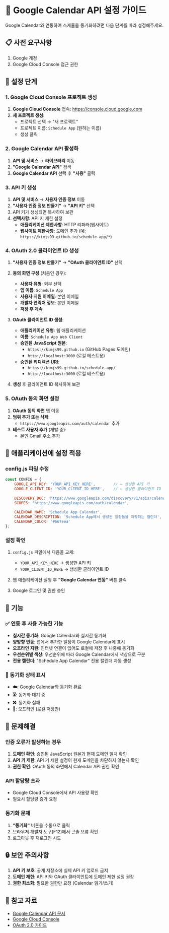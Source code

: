 # 🔧 Google Calendar API 설정 가이드

Google Calendar와 연동하여 스케줄을 동기화하려면 다음 단계를 따라 설정해주세요.

## 📋 사전 요구사항

1. Google 계정
2. Google Cloud Console 접근 권한

## 🚀 설정 단계

### 1. Google Cloud Console 프로젝트 생성

1. **Google Cloud Console** 접속: https://console.cloud.google.com
2. **새 프로젝트 생성**:
   - 프로젝트 선택 → "새 프로젝트"
   - 프로젝트 이름: `Schedule App` (원하는 이름)
   - 생성 클릭

### 2. Google Calendar API 활성화

1. **API 및 서비스** → **라이브러리** 이동
2. **"Google Calendar API"** 검색
3. **Google Calendar API** 선택 후 **"사용"** 클릭

### 3. API 키 생성

1. **API 및 서비스** → **사용자 인증 정보** 이동
2. **"사용자 인증 정보 만들기"** → **"API 키"** 선택
3. API 키가 생성되면 복사하여 보관
4. **선택사항**: API 키 제한 설정
   - **애플리케이션 제한사항**: HTTP 리퍼러(웹사이트)
   - **웹사이트 제한사항**: 도메인 추가 (예: `https://kimjs99.github.io/schedule-app/*`)

### 4. OAuth 2.0 클라이언트 ID 생성

1. **"사용자 인증 정보 만들기"** → **"OAuth 클라이언트 ID"** 선택
2. **동의 화면 구성** (처음인 경우):
   - **사용자 유형**: 외부 선택
   - **앱 이름**: `Schedule App`
   - **사용자 지원 이메일**: 본인 이메일
   - **개발자 연락처 정보**: 본인 이메일
   - **저장 후 계속**

3. **OAuth 클라이언트 ID 생성**:
   - **애플리케이션 유형**: 웹 애플리케이션
   - **이름**: `Schedule App Web Client`
   - **승인된 JavaScript 원본**: 
     - `https://kimjs99.github.io` (GitHub Pages 도메인)
     - `http://localhost:3000` (로컬 테스트용)
   - **승인된 리디렉션 URI**: 
     - `https://kimjs99.github.io/schedule-app/`
     - `http://localhost:3000` (로컬 테스트용)

4. **생성** 후 클라이언트 ID 복사하여 보관

### 5. OAuth 동의 화면 설정

1. **OAuth 동의 화면** 탭 이동
2. **범위 추가 또는 삭제**:
   - `https://www.googleapis.com/auth/calendar` 추가
3. **테스트 사용자 추가** (개발 중):
   - 본인 Gmail 주소 추가

## 🔑 애플리케이션에 설정 적용

### config.js 파일 수정

```javascript
const CONFIG = {
    GOOGLE_API_KEY: 'YOUR_API_KEY_HERE',        // ← 생성한 API 키
    GOOGLE_CLIENT_ID: 'YOUR_CLIENT_ID_HERE',    // ← 생성한 클라이언트 ID
    
    DISCOVERY_DOC: 'https://www.googleapis.com/discovery/v1/apis/calendar/v3/rest',
    SCOPES: 'https://www.googleapis.com/auth/calendar',
    
    CALENDAR_NAME: 'Schedule App Calendar',
    CALENDAR_DESCRIPTION: 'Schedule App에서 생성된 일정들을 저장하는 캘린더',
    CALENDAR_COLOR: '#667eea'
};
```

### 설정 확인

1. `config.js` 파일에서 다음을 교체:
   - `YOUR_API_KEY_HERE` → 생성한 API 키
   - `YOUR_CLIENT_ID_HERE` → 생성한 클라이언트 ID

2. 웹 애플리케이션 실행 후 **"Google Calendar 연동"** 버튼 클릭

3. Google 로그인 및 권한 승인

## 🎯 기능

### ✅ 연동 후 사용 가능한 기능

- **실시간 동기화**: Google Calendar와 실시간 동기화
- **양방향 연동**: 앱에서 추가한 일정이 Google Calendar에 표시
- **오프라인 지원**: 인터넷 연결이 없어도 로컬에 저장 후 나중에 동기화
- **우선순위별 색상**: 우선순위에 따라 Google Calendar에서 색상으로 구분
- **전용 캘린더**: "Schedule App Calendar" 전용 캘린더 자동 생성

### 🔄 동기화 상태 표시

- **☁️**: Google Calendar와 동기화 완료
- **⏳**: 동기화 대기 중
- **❌**: 동기화 실패
- **📱**: 오프라인 (로컬 저장만)

## 🚨 문제해결

### 인증 오류가 발생하는 경우

1. **도메인 확인**: 승인된 JavaScript 원본과 현재 도메인 일치 확인
2. **API 키 제한**: API 키 제한 설정이 현재 도메인을 차단하지 않는지 확인
3. **권한 확인**: OAuth 동의 화면에서 Calendar API 권한 확인

### API 할당량 초과

- Google Cloud Console에서 API 사용량 확인
- 필요시 할당량 증가 요청

### 동기화 문제

1. **"동기화"** 버튼을 수동으로 클릭
2. 브라우저 개발자 도구(F12)에서 콘솔 오류 확인
3. 로그아웃 후 재로그인 시도

## 🔒 보안 주의사항

1. **API 키 보호**: 공개 저장소에 실제 API 키 업로드 금지
2. **도메인 제한**: API 키와 OAuth 클라이언트에 도메인 제한 설정 권장
3. **권한 최소화**: 필요한 권한만 요청 (Calendar 읽기/쓰기)

## 📝 참고 자료

- [Google Calendar API 문서](https://developers.google.com/calendar/api)
- [Google Cloud Console](https://console.cloud.google.com)
- [OAuth 2.0 가이드](https://developers.google.com/identity/protocols/oauth2)